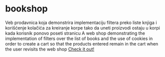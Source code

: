 # bookshop
Veb prodavnica koja demonstrira implementaciju filtera preko liste knjiga i korišćenje kolačića za kreiranje korpe tako da uneti proizvodi ostaju u korpi kada korisnik ponovo poseti stranicu
A web shop demonstrating the implementation of filters over the list of books and the use of cookies in order to create a cart so that the products entered remain in the cart when the user revisits the web shop
<a href="https://tosibakoludo.github.io/bookshop/">Check it out!</a>
